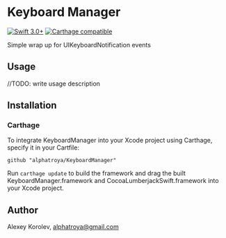 # Keyboard Manager
[![Swift 3.0+](https://img.shields.io/badge/Swift%203.0-Compatible-green.svg)]() [![Carthage compatible](https://img.shields.io/badge/Carthage-compatible-4BC51D.svg?style=flat)](https://github.com/Carthage/Carthage)

Simple wrap up for UIKeyboardNotification events

## Usage
//TODO: write usage description

## Installation
### Carthage
To integrate KeyboardManager into your Xcode project using Carthage, specify it in your Cartfile:

```ogdl
github "alphatroya/KeyboardManager"
```

Run `carthage update` to build the framework and drag the built KeyboardManager.framework and CocoaLumberjackSwift.framework into your Xcode project.

## Author
Alexey Korolev, alphatroya@gmail.com
